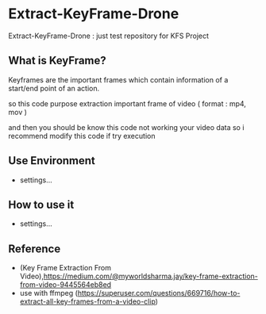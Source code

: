 # Extract-KeyFrame-Drone
Extract-KeyFrame-Drone : just test repository for KFS Project

## What is KeyFrame?

Keyframes are the important frames which contain information of a start/end point of an action. 

so this code purpose extraction important frame of video ( format : mp4, mov )

and then you should be know this code not working your video data so i recommend modify this code if try execution

## Use Environment

- settings...

## How to use it

- settings...

## Reference

- (Key Frame Extraction From Video),https://medium.com/@myworldsharma.jay/key-frame-extraction-from-video-9445564eb8ed
- use with ffmpeg (https://superuser.com/questions/669716/how-to-extract-all-key-frames-from-a-video-clip)